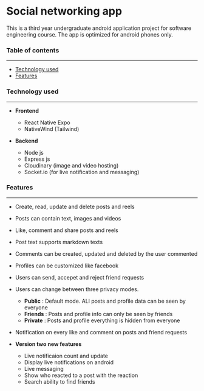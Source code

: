 # Social networking app

This is a third year undergraduate android application project for software engineering course. The app is optimized for android phones only.

### Table of contents
<hr>

- [Technology used](#technology-used)
- [Features](#features)

### Technology used
<hr>

- **Frontend**
  - React Native Expo
  - NativeWind (Tailwind)

- **Backend**
  - Node js
  - Express js
  - Cloudinary (image and video hosting)
  - Socket.io (for live notification and messaging)

### Features
<hr>

- Create, read, update and delete posts and reels
- Posts can contain text, images and videos
- Like, comment and share posts and reels
- Post text supports markdown texts
- Comments can be created, updated and deleted by the user commented
- Profiles can be customized like facebook
- Users can send, accepet and reject friend requests
- Users can change between three privacy modes.
  - **Public** : Default mode. ALl posts and profile data can be seen by everyone
  - **Friends** : Posts and profile info can only be seen by friends
  - **Private** : Posts and profile everything is hidden from everyone

- Notification on  every like and comment on posts and friend requests

- **Version two new features**
  - Live notificaion count and update
  - Display live notifications on android
  - Live messaging
  - Show who reacted to a post with the reaction
  - Search ability to find friends